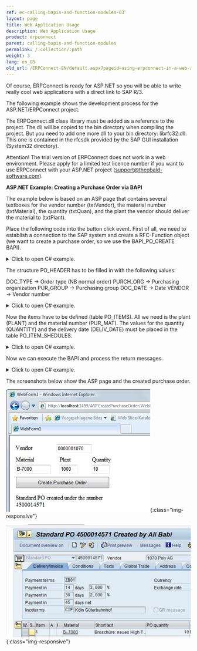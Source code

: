 ```yaml
---
ref: ec-calling-bapis-and-function-modules-03
layout: page
title: Web Application Usage
description: Web Application Usage
product: erpconnect
parent: calling-bapis-and-function-modules
permalink: /:collection/:path
weight: 3
lang: en_GB
old_url: /ERPConnect-EN/default.aspx?pageid=using-erpconnect-in-a-web-application
---
```


Of course, ERPConnect is ready for ASP.NET so you will be able to write really cool web applications with a direct link to SAP R/3.

The following example shows the development process for the ASP.NET/ERPConnect project.

The ERPConnect.dll class library must be added as a reference to the project. The dll will be copied to the bin directory when compiling the project. But you need to add one more dll to your bin directory: librfc32.dll. This one is contained in the rfcsdk provided by the SAP GUI installation (System32 directory).

Attention! The trial version of ERPConnect does not work in a web environment. Please apply for a limited test licence number if you want to use ERPConnect with your ASP.NET project (support@theobald-software.com).

**ASP.NET Example: Creating a Purchase Order via BAPI**

The example below is based on an ASP page that contains several textboxes for the vendor number (txtVendor), the material number (txtMaterial), the quantity (txtQuan), and the plant the vendor should deliver the material to (txtPlant).

Place the following code into the button click event. First of all, we need to establish a connection to the SAP system and create a RFC-Function object (we want to create a purchase order, so we use the BAPI_PO_CREATE BAPI).


<details>
<summary>Click to open C# example.</summary>
{% highlight csharp %}
private void Button1_Click(object sender, System.EventArgs e) 
{ 
    using(R3Connection con = new R3Connection("SAPServer",00,"SAPUser","Password","EN","800")) 
    { 
        ERPConnect.LIC.SetLic("LicenseNumber"); 
           
        con.Open(false); 
          
        // Create a RFC-Function object 
        RFCFunction func = con.CreateFunction("BAPI_PO_CREATE");

{% endhighlight %}
</details>

The structure PO_HEADER has to be filled in with the following values: 

DOC_TYPE -> Order type (NB normal order)
PURCH_ORG -> Purchasing organization
PUR_GROUP -> Purchasing group
DOC_DATE -> Date 
VENDOR -> Vendor number

<details>
<summary>Click to open C# example.</summary>
{% highlight csharp %}
// Fill header structure
RFCStructure Header = func.Exports["PO_HEADER"].ToStructure();
Header["DOC_TYPE"]= "NB";
Header["PURCH_ORG"] = "1000";
Header["PUR_GROUP"] = "010";
Header["DOC_DATE"]= ERPConnect.ConversionUtils.NetDate2SAPDate(DateTime.Now);
Header["VENDOR"]= this.txtVendor.Text

{% endhighlight %}
</details>

Now the items have to be defined (table PO_ITEMS). All we need is the plant (PLANT) and the material number (PUR_MAT). 
The values for the quantity (QUANTITY) and the delivery date (DELIV_DATE) must be placed in the table PO_ITEM_SHEDULES.

<details>
<summary>Click to open C# example.</summary>
{% highlight csharp %}
// Create an Item
RFCTable items = func.Tables["PO_ITEMS"];
RFCStructure item = items.AddRow();
item["PO_ITEM"] = "1";
item["PUR_MAT"] = this.txtMaterial.Text;
item["PLANT"] = this.txtPlant.Text;
  
// Create and fill shedules
RFCTable shedules = func.Tables["PO_ITEM_SCHEDULES"];
RFCStructure shedule = shedules.AddRow();
shedule["PO_ITEM"] = "1";
shedule["DELIV_DATE"] = ERPConnect.ConversionUtils.NetDate2SAPDate(DateTime.Now);
shedule["QUANTITY"] = Convert.ToDecimal(this.txtQuan.Text);
{% endhighlight %}
</details>

Now we can execute the BAPI and process the return messages.

<details>
<summary>Click to open C# example.</summary>
{% highlight csharp %}


// Exceute Bapi and process return messages
func.Execut e();
this.txtReturn.Text = "";
this.txtReturn.Text += func.Tables["RETURN"].Rows[0, "MESSAGE"] + "\r\n";


{% endhighlight %}
</details>

The screenshots below show the ASP page and the created purchase order.


![purchase-order1](/img/content/Create-Purchase-Order-IE.jpg){:class="img-responsive"}  


![purchase-order2](/img/content/create-purchase-order-ie_02.jpg){:class="img-responsive"}  
  
